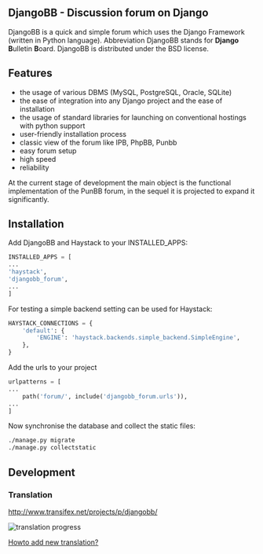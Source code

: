 ## DjangoBB - Discussion forum on Django

DjangoBB is a quick and simple forum which uses the Django Framework (written in Python language).
Abbreviation DjangoBB stands for **Django** **B**ulletin **B**oard.
DjangoBB is distributed under the BSD license.


## Features

 * the usage of various DBMS (MySQL, PostgreSQL, Oracle, SQLite)
 * the ease of integration into any Django project and the ease of installation
 * the usage of standard libraries for launching on conventional hostings with python support
 * user-friendly installation process
 * classic view of the forum like IPB, PhpBB, Punbb
 * easy forum setup
 * high speed
 * reliability

At the current stage of development the main object is the functional implementation of the PunBB forum, in the sequel it is projected to expand it significantly.

## Installation ##

Add DjangoBB and Haystack to your INSTALLED_APPS:

```python
INSTALLED_APPS = [
...
'haystack',
'djangobb_forum',
...
]
```
For testing a simple backend setting can be used for Haystack:

```python
HAYSTACK_CONNECTIONS = {
	'default': {
		'ENGINE': 'haystack.backends.simple_backend.SimpleEngine',
	},
}
```

Add the urls to your project

```python
urlpatterns = [
...
	path('forum/', include('djangobb_forum.urls')),
...
]
```

Now synchronise the database and collect the static files:

```bash
./manage.py migrate
./manage.py collectstatic
```

## Development ##

### Translation ###

http://www.transifex.net/projects/p/djangobb/

![translation progress](http://www.transifex.net/projects/p/djangobb/resource/default/chart/image_png)

[Howto add new translation?](https://bitbucket.org/slav0nic/djangobb/wiki/HowtoAddNewTranslation)
